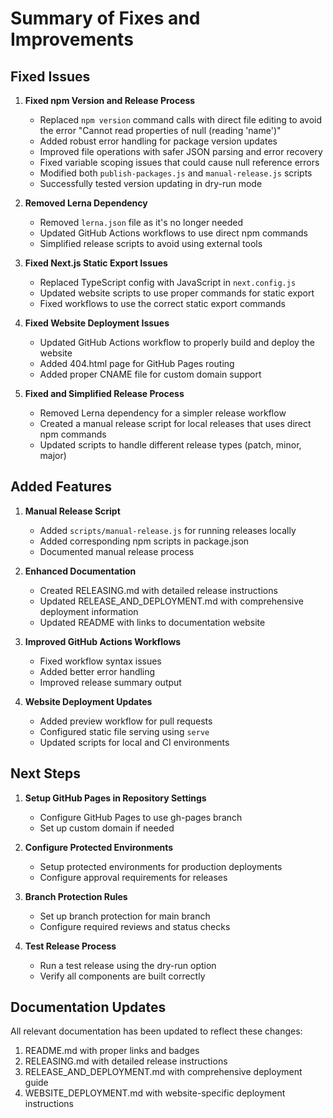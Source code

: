 # Summary of Fixes and Improvements

## Fixed Issues

1. **Fixed npm Version and Release Process**

   - Replaced `npm version` command calls with direct file editing to avoid the error "Cannot read properties of null (reading 'name')"
   - Added robust error handling for package version updates
   - Improved file operations with safer JSON parsing and error recovery
   - Fixed variable scoping issues that could cause null reference errors
   - Modified both `publish-packages.js` and `manual-release.js` scripts
   - Successfully tested version updating in dry-run mode

2. **Removed Lerna Dependency**

   - Removed `lerna.json` file as it's no longer needed
   - Updated GitHub Actions workflows to use direct npm commands
   - Simplified release scripts to avoid using external tools

3. **Fixed Next.js Static Export Issues**

   - Replaced TypeScript config with JavaScript in `next.config.js`
   - Updated website scripts to use proper commands for static export
   - Fixed workflows to use the correct static export commands

4. **Fixed Website Deployment Issues**

   - Updated GitHub Actions workflow to properly build and deploy the website
   - Added 404.html page for GitHub Pages routing
   - Added proper CNAME file for custom domain support

5. **Fixed and Simplified Release Process**
   - Removed Lerna dependency for a simpler release workflow
   - Created a manual release script for local releases that uses direct npm commands
   - Updated scripts to handle different release types (patch, minor, major)

## Added Features

1. **Manual Release Script**

   - Added `scripts/manual-release.js` for running releases locally
   - Added corresponding npm scripts in package.json
   - Documented manual release process

2. **Enhanced Documentation**

   - Created RELEASING.md with detailed release instructions
   - Updated RELEASE_AND_DEPLOYMENT.md with comprehensive deployment information
   - Updated README with links to documentation website

3. **Improved GitHub Actions Workflows**

   - Fixed workflow syntax issues
   - Added better error handling
   - Improved release summary output

4. **Website Deployment Updates**
   - Added preview workflow for pull requests
   - Configured static file serving using `serve`
   - Updated scripts for local and CI environments

## Next Steps

1. **Setup GitHub Pages in Repository Settings**

   - Configure GitHub Pages to use gh-pages branch
   - Set up custom domain if needed

2. **Configure Protected Environments**

   - Setup protected environments for production deployments
   - Configure approval requirements for releases

3. **Branch Protection Rules**

   - Set up branch protection for main branch
   - Configure required reviews and status checks

4. **Test Release Process**
   - Run a test release using the dry-run option
   - Verify all components are built correctly

## Documentation Updates

All relevant documentation has been updated to reflect these changes:

1. README.md with proper links and badges
2. RELEASING.md with detailed release instructions
3. RELEASE_AND_DEPLOYMENT.md with comprehensive deployment guide
4. WEBSITE_DEPLOYMENT.md with website-specific deployment instructions
